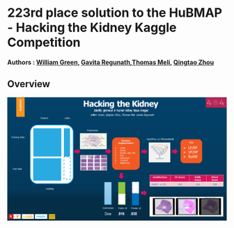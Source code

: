 # 223rd place solution to the HuBMAP - Hacking the Kidney Kaggle Competition
#### Authors : [William Green](https://github.com/aficionadoai), [Gavita Regunath](https://github.com/aero-girl),[Thomas Meli](https://github.com/ThomasMeli/ThomasMeli), [Qingtao Zhou](https://github.com/qingtaozhou)

## Overview 
![](Overview.png)


